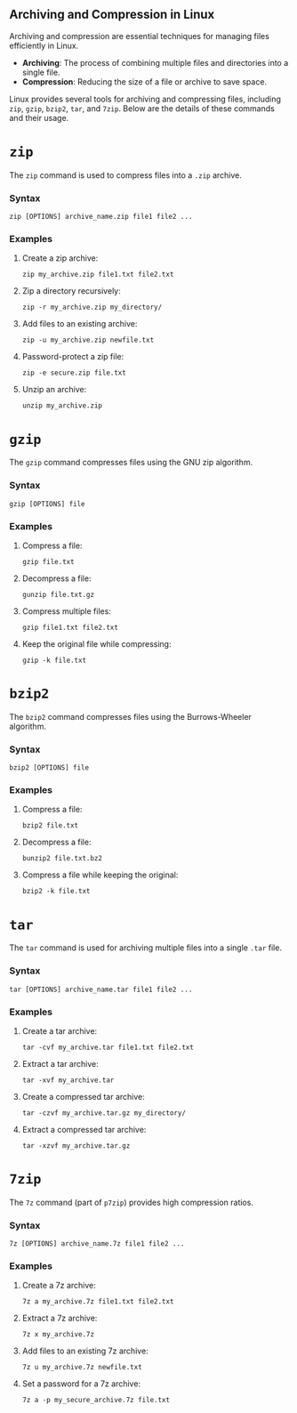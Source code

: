 ## Archiving and Compression in Linux

Archiving and compression are essential techniques for managing files efficiently in Linux.

- **Archiving**: The process of combining multiple files and directories into a single file.
- **Compression**: Reducing the size of a file or archive to save space.

Linux provides several tools for archiving and compressing files, including `zip`, `gzip`, `bzip2`, `tar`, and `7zip`. Below are the details of these commands and their usage.



# `zip`

The `zip` command is used to compress files into a `.zip` archive.

### Syntax
```
zip [OPTIONS] archive_name.zip file1 file2 ...
```

### Examples
1. Create a zip archive:
   ```
   zip my_archive.zip file1.txt file2.txt
   ```
2. Zip a directory recursively:
   ```
   zip -r my_archive.zip my_directory/
   ```
3. Add files to an existing archive:
   ```
   zip -u my_archive.zip newfile.txt
   ```
4. Password-protect a zip file:
   ```
   zip -e secure.zip file.txt
   ```
5. Unzip an archive:
   ```
   unzip my_archive.zip
   ```

# `gzip`

The `gzip` command compresses files using the GNU zip algorithm.

### Syntax
```
gzip [OPTIONS] file
```

### Examples
1. Compress a file:
   ```
   gzip file.txt
   ```
2. Decompress a file:
   ```
   gunzip file.txt.gz
   ```
3. Compress multiple files:
   ```
   gzip file1.txt file2.txt
   ```
4. Keep the original file while compressing:
   ```
   gzip -k file.txt
   ```


# `bzip2`

The `bzip2` command compresses files using the Burrows-Wheeler algorithm.

### Syntax
```
bzip2 [OPTIONS] file
```

### Examples
1. Compress a file:
   ```
   bzip2 file.txt
   ```
2. Decompress a file:
   ```
   bunzip2 file.txt.bz2
   ```
3. Compress a file while keeping the original:
   ```
   bzip2 -k file.txt
   ```


# `tar`

The `tar` command is used for archiving multiple files into a single `.tar` file.

### Syntax
```
tar [OPTIONS] archive_name.tar file1 file2 ...
```

### Examples
1. Create a tar archive:
   ```
   tar -cvf my_archive.tar file1.txt file2.txt
   ```
2. Extract a tar archive:
   ```
   tar -xvf my_archive.tar
   ```
3. Create a compressed tar archive:
   ```
   tar -czvf my_archive.tar.gz my_directory/
   ```
4. Extract a compressed tar archive:
   ```
   tar -xzvf my_archive.tar.gz
   ```


# `7zip`

The `7z` command (part of `p7zip`) provides high compression ratios.

### Syntax
```
7z [OPTIONS] archive_name.7z file1 file2 ...
```

### Examples
1. Create a 7z archive:
   ```
   7z a my_archive.7z file1.txt file2.txt
   ```
2. Extract a 7z archive:
   ```
   7z x my_archive.7z
   ```
3. Add files to an existing 7z archive:
   ```
   7z u my_archive.7z newfile.txt
   ```
4. Set a password for a 7z archive:
   ```
   7z a -p my_secure_archive.7z file.txt
   ```